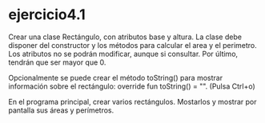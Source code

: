 # ejercicio4.1
Crear una clase Rectángulo, con atributos base y altura. La clase debe disponer del constructor y los métodos para calcular el area y el perimetro. Los atributos no se podrán modificar, aunque si consultar. Por último, tendrán que ser mayor que 0.

Opcionalmente se puede crear el método toString() para mostrar información sobre el rectángulo: override fun toString() = "". (Pulsa Ctrl+o)

En el programa principal, crear varios rectángulos. Mostarlos y mostrar por pantalla sus áreas y perímetros.
